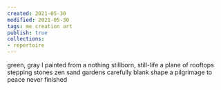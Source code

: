 ```yaml
---
created: 2021-05-30
modified: 2021-05-30
tags: me creation art
publish: true
collections: 
- repertoire
---
```


green, gray
I painted from a nothing
stillborn, still-life
a plane of rooftops
stepping stones
zen sand gardens carefully blank
shape a pilgrimage to peace
never finished
